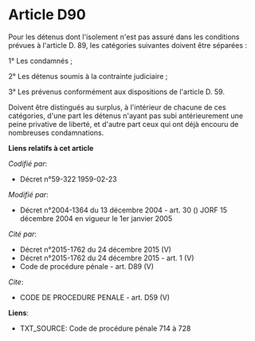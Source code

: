 # Article D90

Pour les détenus dont l'isolement n'est pas assuré dans les conditions prévues à l'article D. 89, les catégories suivantes
doivent être séparées :

1° Les condamnés ;

2° Les détenus soumis à la contrainte judiciaire ;

3° Les prévenus conformément aux dispositions de l'article D. 59.

Doivent être distingués au surplus, à l'intérieur de chacune de ces catégories, d'une part les détenus n'ayant pas subi
antérieurement une peine privative de liberté, et d'autre part ceux qui ont déjà encouru de nombreuses condamnations.

**Liens relatifs à cet article**

_Codifié par_:

  - Décret n°59-322 1959-02-23

_Modifié par_:

  - Décret n°2004-1364 du 13 décembre 2004 - art. 30 () JORF 15 décembre 2004 en vigueur le 1er janvier 2005

_Cité par_:

  - Décret n°2015-1762 du 24 décembre 2015 (V)
  - Décret n°2015-1762 du 24 décembre 2015 - art. 1 (V)
  - Code de procédure pénale - art. D89 (V)

_Cite_:

  - CODE DE PROCEDURE PENALE - art. D59 (V)

**Liens**:

  - TXT_SOURCE: Code de procédure pénale 714 à 728
